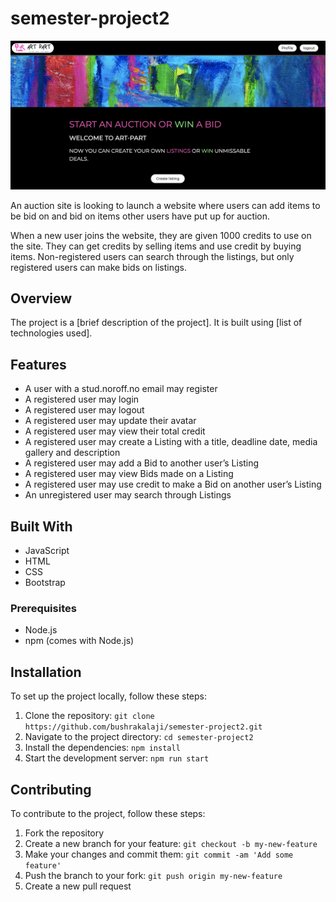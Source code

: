 # semester-project2

![Alt Text](https://raw.githubusercontent.com/bushrakalaji/semester-project2/main/images/site.png)


An auction site is looking to launch a website where users can add items to be bid on and bid on items other users have put up for auction.

When a new user joins the website, they are given 1000 credits to use on the site. They can get credits by selling items and use credit by buying items. Non-registered users can search through the listings, but only registered users can make bids on listings.

## Overview

The project is a [brief description of the project]. It is built using [list of technologies used].

## Features

- A user with a stud.noroff.no email may register
- A registered user may login
- A registered user may logout
- A registered user may update their avatar
- A registered user may view their total credit
- A registered user may create a Listing with a title, deadline date, media gallery and description
- A registered user may add a Bid to another user’s Listing
- A registered user may view Bids made on a Listing
- A registered user may use credit to make a Bid on another user’s Listing
- An unregistered user may search through Listings

## Built With
- JavaScript
- HTML
- CSS
- Bootstrap

### Prerequisites

- Node.js
- npm (comes with Node.js)

## Installation

To set up the project locally, follow these steps:

1. Clone the repository: `git clone https://github.com/bushrakalaji/semester-project2.git`
2. Navigate to the project directory: `cd semester-project2`
3. Install the dependencies: `npm install` 
4. Start the development server: `npm run start` 

## Contributing

To contribute to the project, follow these steps:

1. Fork the repository
2. Create a new branch for your feature: `git checkout -b my-new-feature`
3. Make your changes and commit them: `git commit -am 'Add some feature'`
4. Push the branch to your fork: `git push origin my-new-feature`
5. Create a new pull request

